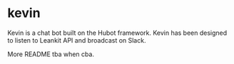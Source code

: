 # kevin

Kevin is a chat bot built on the Hubot framework. Kevin has been designed to listen to Leankit API and broadcast on Slack.

More README tba when cba.
